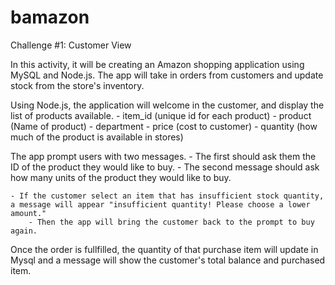 # bamazon
Challenge #1: Customer View

In this activity, it will be creating an Amazon shopping application using MySQL and Node.js. The app will take in orders from customers and update stock from the store's inventory. 

Using Node.js, the application will welcome in the customer, and display the list of products available.
    - item_id (unique id for each product)
    - product (Name of product)
    - department
    - price (cost to customer)
    - quantity (how much of the product is available in stores)

The app prompt users with two messages.
    - The first should ask them the ID of the product they would like to buy.
    - The second message should ask how many units of the product they would like to buy.

    - If the customer select an item that has insufficient stock quantity, a message will appear "insufficient quantity! Please choose a lower amount."
        - Then the app will bring the customer back to the prompt to buy again.

Once the order is fullfilled, the quantity of that purchase item will update in Mysql and a message will show the customer's total balance and purchased item.